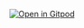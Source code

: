 [![Open in Gitpod](https://gitpod.io/button/open-in-gitpod.svg)](https://gitpod.io/#https://github.com/mansakondo/hotwire-counter-tuto)
